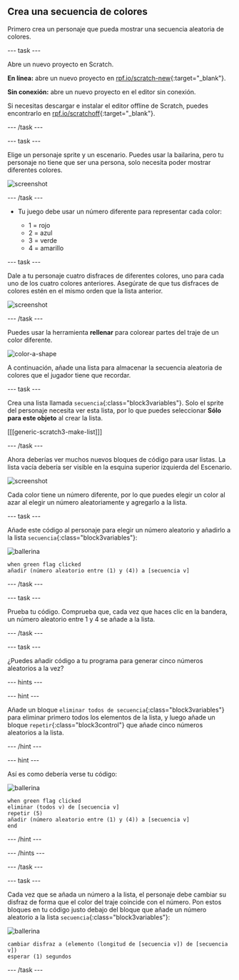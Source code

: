 ## Crea una secuencia de colores

Primero crea un personaje que pueda mostrar una secuencia aleatoria de colores.

--- task ---

Abre un nuevo proyecto en Scratch.

**En línea:** abre un nuevo proyecto en [rpf.io/scratch-new](https://rpf.io/scratch-new){:target="_blank"}.

**Sin conexión:** abre un nuevo proyecto en el editor sin conexión.

Si necesitas descargar e instalar el editor offline de Scratch, puedes encontrarlo en [rpf.io/scratchoff](https://rpf.io/scratchoff){:target="_blank"}.

--- /task ---

--- task ---

Elige un personaje sprite y un escenario. Puedes usar la bailarina, pero tu personaje no tiene que ser una persona, solo necesita poder mostrar diferentes colores.

![screenshot](images/colour-sprite.png)

--- /task ---

+ Tu juego debe usar un número diferente para representar cada color:
    
    + 1 = rojo
    + 2 = azul
    + 3 = verde
    + 4 = amarillo

--- task ---

Dale a tu personaje cuatro disfraces de diferentes colores, uno para cada uno de los cuatro colores anteriores. Asegúrate de que tus disfraces de colores estén en el mismo orden que la lista anterior.

![screenshot](images/colour-costume.png)

--- /task ---

Puedes usar la herramienta **rellenar** para colorear partes del traje de un color diferente.

![color-a-shape](images/color-a-shape.png)

A continuación, añade una lista para almacenar la secuencia aleatoria de colores que el jugador tiene que recordar.

--- task ---

Crea una lista llamada `secuencia`{:class="block3variables"}. Solo el sprite del personaje necesita ver esta lista, por lo que puedes seleccionar **Sólo para este objeto** al crear la lista.

[[[generic-scratch3-make-list]]]

--- /task ---

Ahora deberías ver muchos nuevos bloques de código para usar listas. La lista vacía debería ser visible en la esquina superior izquierda del Escenario.

![screenshot](images/colour-list-blocks-annotated.png)

Cada color tiene un número diferente, por lo que puedes elegir un color al azar al elegir un número aleatoriamente y agregarlo a la lista.

--- task ---

Añade este código al personaje para elegir un número aleatorio y añadirlo a la lista `secuencia`{:class="block3variables"}:

![ballerina](images/ballerina.png)

```blocks3
when green flag clicked
añadir (número aleatorio entre (1) y (4)) a [secuencia v]
```

--- /task ---

--- task ---

Prueba tu código. Comprueba que, cada vez que haces clic en la bandera, un número aleatorio entre 1 y 4 se añade a la lista.

--- /task ---

--- task ---

¿Puedes añadir código a tu programa para generar cinco números aleatorios a la vez?

--- hints ---



--- hint ---

Añade un bloque `eliminar todos de secuencia`{:class="block3variables"} para eliminar primero todos los elementos de la lista, y luego añade un bloque `repetir`{:class="block3control"} que añade cinco números aleatorios a la lista.

--- /hint ---

--- hint ---

Así es como debería verse tu código:

![ballerina](images/ballerina.png)

```blocks3
when green flag clicked
eliminar (todos v) de [secuencia v]
repetir (5) 
añadir (número aleatorio entre (1) y (4)) a [secuencia v]
end
```

--- /hint ---

--- /hints ---

--- /task ---

--- task ---

Cada vez que se añada un número a la lista, el personaje debe cambiar su disfraz de forma que el color del traje coincide con el número. Pon estos bloques en tu código justo debajo del bloque que añade un número aleatorio a la lista `secuencia`{:class="block3variables"}:

![ballerina](images/ballerina.png)

```blocks3
cambiar disfraz a (elemento (longitud de [secuencia v]) de [secuencia v])
esperar (1) segundos
```

--- /task ---